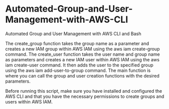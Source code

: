 # Automated-Group-and-User-Management-with-AWS-CLI
Automated Group and User Management with AWS CLI and Bash

The create_group function takes the group name as a parameter and creates a new IAM group within AWS IAM using the aws iam create-group command.
    The create_user function takes the user name and group name as parameters and creates a new IAM user within AWS IAM using the aws iam create-user command. It then adds the user to the specified group using the aws iam add-user-to-group command.
    The main function is where you can call the group and user creation functions with the desired parameters.

Before running this script, make sure you have installed and configured the AWS CLI and that you have the necessary permissions to create groups and users within AWS IAM.
